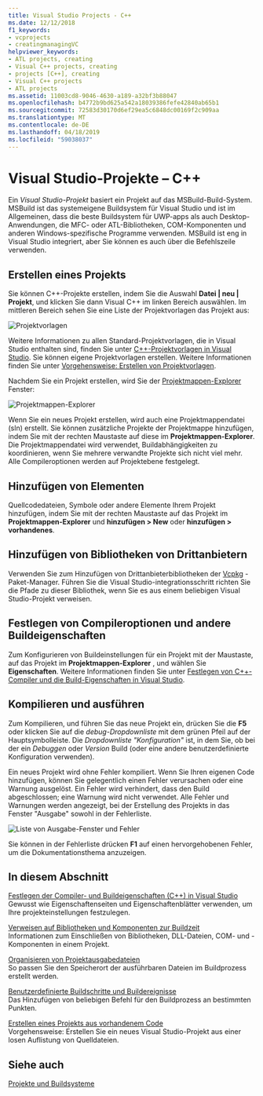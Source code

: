 ```yaml
---
title: Visual Studio Projects - C++
ms.date: 12/12/2018
f1_keywords:
- vcprojects
- creatingmanagingVC
helpviewer_keywords:
- ATL projects, creating
- Visual C++ projects, creating
- projects [C++], creating
- Visual C++ projects
- ATL projects
ms.assetid: 11003cd8-9046-4630-a189-a32bf3b88047
ms.openlocfilehash: b4772b9bd625a542a18039386fefe42840ab65b1
ms.sourcegitcommit: 72583d30170d6ef29ea5c6848dc00169f2c909aa
ms.translationtype: MT
ms.contentlocale: de-DE
ms.lasthandoff: 04/18/2019
ms.locfileid: "59038037"
---
```

# <a name="visual-studio-projects---c"></a>Visual Studio-Projekte – C++

Ein *Visual Studio-Projekt* basiert ein Projekt auf das MSBuild-Build-System. MSBuild ist das systemeigene Buildsystem für Visual Studio und ist im Allgemeinen, dass die beste Buildsystem für UWP-apps als auch Desktop-Anwendungen, die MFC- oder ATL-Bibliotheken, COM-Komponenten und anderen Windows-spezifische Programme verwenden. MSBuild ist eng in Visual Studio integriert, aber Sie können es auch über die Befehlszeile verwenden. 

## <a name="create-a-project"></a>Erstellen eines Projekts

Sie können C++-Projekte erstellen, indem Sie die Auswahl **Datei &#124; neu &#124; Projekt**, und klicken Sie dann Visual C++ im linken Bereich auswählen. Im mittleren Bereich sehen Sie eine Liste der Projektvorlagen das Projekt aus: 

   ![Projektvorlagen](../overview/media/vs2017-new-project.png "Visual Studio 2017-Dialogfeld „Neues Projekt“")

Weitere Informationen zu allen Standard-Projektvorlagen, die in Visual Studio enthalten sind, finden Sie unter [C++-Projektvorlagen in Visual Studio](reference/visual-cpp-project-types.md). Sie können eigene Projektvorlagen erstellen. Weitere Informationen finden Sie unter [Vorgehensweise: Erstellen von Projektvorlagen](/visualstudio/ide/how-to-create-project-templates).

Nachdem Sie ein Projekt erstellen, wird Sie der [Projektmappen-Explorer](/visualstudio/ide/solutions-and-projects-in-visual-studio) Fenster:

   ![Projektmappen-Explorer](media/mathlibrary-solution-explorer-153.png)

Wenn Sie ein neues Projekt erstellen, wird auch eine Projektmappendatei (sln) erstellt. Sie können zusätzliche Projekte der Projektmappe hinzufügen, indem Sie mit der rechten Maustaste auf diese im **Projektmappen-Explorer**. Die Projektmappendatei wird verwendet, Buildabhängigkeiten zu koordinieren, wenn Sie mehrere verwandte Projekte sich nicht viel mehr. Alle Compileroptionen werden auf Projektebene festgelegt.

## <a name="add-items"></a>Hinzufügen von Elementen

Quellcodedateien, Symbole oder andere Elemente Ihrem Projekt hinzufügen, indem Sie mit der rechten Maustaste auf das Projekt im **Projektmappen-Explorer** und **hinzufügen > New** oder **hinzufügen > vorhandenes**.

## <a name="add-third-party-libraries"></a>Hinzufügen von Bibliotheken von Drittanbietern

Verwenden Sie zum Hinzufügen von Drittanbieterbibliotheken der [Vcpkg](vcpkg.md) -Paket-Manager. Führen Sie die Visual Studio-integrationsschritt richten Sie die Pfade zu dieser Bibliothek, wenn Sie es aus einem beliebigen Visual Studio-Projekt verweisen. 

## <a name="set-compiler-options-and-other-build-properties"></a>Festlegen von Compileroptionen und andere Buildeigenschaften

Zum Konfigurieren von Buildeinstellungen für ein Projekt mit der Maustaste, auf das Projekt im **Projektmappen-Explorer** , und wählen Sie **Eigenschaften**. Weitere Informationen finden Sie unter [Festlegen von C++-Compiler und die Build-Eigenschaften in Visual Studio](working-with-project-properties.md).

## <a name="compile-and-run"></a>Kompilieren und ausführen

Zum Kompilieren, und führen Sie das neue Projekt ein, drücken Sie die **F5** oder klicken Sie auf die *debug-Dropdownliste* mit dem grünen Pfeil auf der Hauptsymbolleiste. Die *Dropdownliste "Konfiguration"* ist, in dem Sie, ob bei der ein *Debuggen* oder *Version* Build (oder eine andere benutzerdefinierte Konfiguration verwenden).

Ein neues Projekt wird ohne Fehler kompiliert. Wenn Sie Ihren eigenen Code hinzufügen, können Sie gelegentlich einen Fehler verursachen oder eine Warnung ausgelöst. Ein Fehler wird verhindert, dass den Build abgeschlossen; eine Warnung wird nicht verwendet. Alle Fehler und Warnungen werden angezeigt, bei der Erstellung des Projekts in das Fenster "Ausgabe" sowohl in der Fehlerliste. 

   ![Liste von Ausgabe-Fenster und Fehler](../overview/media/vs2017-output-error-list.png)

Sie können in der Fehlerliste drücken **F1** auf einen hervorgehobenen Fehler, um die Dokumentationsthema anzuzeigen.

## <a name="in-this-section"></a>In diesem Abschnitt

[Festlegen der Compiler- und Buildeigenschaften (C++) in Visual Studio](working-with-project-properties.md)<br/>
Gewusst wie Eigenschaftenseiten und Eigenschaftenblätter verwenden, um Ihre projekteinstellungen festzulegen.

[Verweisen auf Bibliotheken und Komponenten zur Buildzeit](adding-references-in-visual-cpp-projects.md)<br/>
Informationen zum Einschließen von Bibliotheken, DLL-Dateien, COM- und -Komponenten in einem Projekt.
 
[Organisieren von Projektausgabedateien](how-to-organize-project-output-files-for-builds.md)<br/>
So passen Sie den Speicherort der ausführbaren Dateien im Buildprozess erstellt werden.

[Benutzerdefinierte Buildschritte und Buildereignisse](understanding-custom-build-steps-and-build-events.md)<br/>
Das Hinzufügen von beliebigen Befehl für den Buildprozess an bestimmten Punkten.

[Erstellen eines Projekts aus vorhandenem Code](how-to-create-a-cpp-project-from-existing-code.md)<br/>
Vorgehensweise: Erstellen Sie ein neues Visual Studio-Projekt aus einer losen Auflistung von Quelldateien.

## <a name="see-also"></a>Siehe auch

[Projekte und Buildsysteme](projects-and-build-systems-cpp.md)<br>
